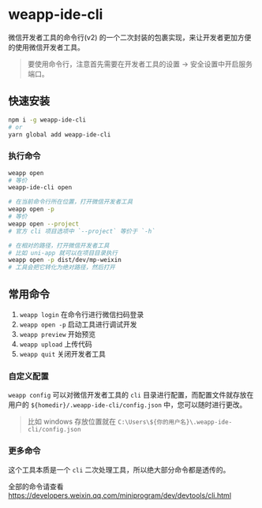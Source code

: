 # weapp-ide-cli

微信开发者工具的命令行(v2) 的一个二次封装的包裹实现，来让开发者更加方便的使用微信开发者工具。

> 要使用命令行，注意首先需要在开发者工具的设置 -> 安全设置中开启服务端口。
## 快速安装

```bash
npm i -g weapp-ide-cli
# or
yarn global add weapp-ide-cli
```

### 执行命令

```bash
weapp open
# 等价
weapp-ide-cli open

# 在当前命令行所在位置，打开微信开发者工具
weapp open -p
# 等价
weapp open --project
# 官方 cli 项目选项中 `--project` 等价于 `-h`

# 在相对的路径，打开微信开发者工具
# 比如 uni-app 就可以在项目目录执行
weapp open -p dist/dev/mp-weixin
# 工具会把它转化为绝对路径，然后打开
```

## 常用命令

1. `weapp login` 在命令行进行微信扫码登录
2. `weapp open -p` 启动工具进行调试开发
3. `weapp preview` 开始预览
4. `weapp upload` 上传代码
5. `weapp quit` 关闭开发者工具


### 自定义配置

`weapp config` 可以对微信开发者工具的 `cli` 目录进行配置，而配置文件就存放在用户的 `${homedir}/.weapp-ide-cli/config.json` 中，您可以随时进行更改。

> 比如 windows 存放位置就在 `C:\Users\${你的用户名}\.weapp-ide-cli/config.json`


### 更多命令

这个工具本质是一个 `cli` 二次处理工具，所以绝大部分命令都是透传的。

全部的命令请查看 https://developers.weixin.qq.com/miniprogram/dev/devtools/cli.html